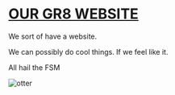 # [OUR GR8 WEBSITE](http://ottersquad.github.io/)
We sort of have a website.

We can possibly do cool things. If we feel like it.

All hail the FSM

![otter](https://ottersquad.github.io/fsm.gif)
